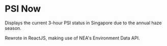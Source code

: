 PSI Now
======

Displays the current 3-hour PSI status in Singapore due to the annual haze season.

Rewrote in ReactJS, making use of NEA's Environment Data API.

